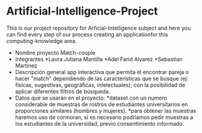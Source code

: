 # Artificial-Intelligence-Project
This is our project repository for Arficial-Intelligence subject and here you can find every step of our process creating an applicationfor this computing-knowledge area.

- Nombre proyecto
Match-couple
- Integrantes
*Laura Juliana Mantilla
*Adel Farid Alvarez
*Sebastian Martinez
- Descripción general
app interactiva que permita él encontrar pareja o hacer "match" dependiendo de las características que se busque (ej: físicas, sugestivas, geográficas, intelectuales); con la posibilidad de aplicar diferentes filtros de búsqueda.
- Datos que se usarán en el proyecto:
	*dataset con un numero considerable de muestras de rostros de estudiantes universitarios en proporciones similares (hombres y mujeres).
	*para obtener las muestras haremos uso de cormoran, si es necesario podríamos pedir muestras a los estudiantes de la universidad, previo consentimiento informado.
